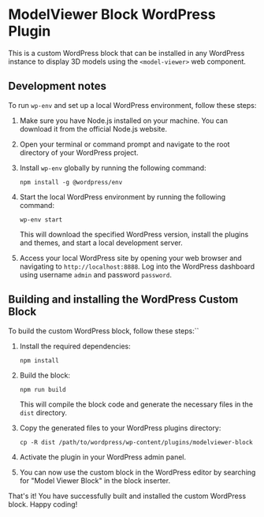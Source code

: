 # ModelViewer Block WordPress Plugin

This is a custom WordPress block that can be installed in any WordPress instance to display 3D models using the `<model-viewer>` web component.

## Development notes

To run `wp-env` and set up a local WordPress environment, follow these steps:

1. Make sure you have Node.js installed on your machine. You can download it from the official Node.js website.

2. Open your terminal or command prompt and navigate to the root directory of your WordPress project.

3. Install `wp-env` globally by running the following command:

   ```
   npm install -g @wordpress/env
   ```

4. Start the local WordPress environment by running the following command:

   ```
   wp-env start
   ```

   This will download the specified WordPress version, install the plugins and themes, and start a local development server.

5. Access your local WordPress site by opening your web browser and navigating to `http://localhost:8888`. Log into the WordPress dashboard using username `admin` and password `password`.

## Building and installing the WordPress Custom Block

To build the custom WordPress block, follow these steps:``

1. Install the required dependencies:

   ```
   npm install
   ```

2. Build the block:

   ```
   npm run build
   ```

   This will compile the block code and generate the necessary files in the `dist` directory.

3. Copy the generated files to your WordPress plugins directory:

   ```
   cp -R dist /path/to/wordpress/wp-content/plugins/modelviewer-block
   ```

4. Activate the plugin in your WordPress admin panel.

5. You can now use the custom block in the WordPress editor by searching for "Model Viewer Block" in the block inserter.

That's it! You have successfully built and installed the custom WordPress block. Happy coding!
